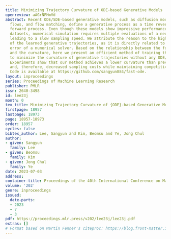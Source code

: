 ```yaml
---
title: Minimizing Trajectory Curvature of ODE-based Generative Models
openreview: aAGrNFHmVd
abstract: Recent ODE/SDE-based generative models, such as diffusion models, rectified
  flows, and flow matching, define a generative process as a time reversal of a fixed
  forward process. Even though these models show impressive performance on large-scale
  datasets, numerical simulation requires multiple evaluations of a neural network,
  leading to a slow sampling speed. We attribute the reason to the high curvature
  of the learned generative trajectories, as it is directly related to the truncation
  error of a numerical solver. Based on the relationship between the forward process
  and the curvature, here we present an efficient method of training the forward process
  to minimize the curvature of generative trajectories without any ODE/SDE simulation.
  Experiments show that our method achieves a lower curvature than previous models
  and, therefore, decreased sampling costs while maintaining competitive performance.
  Code is available at https://github.com/sangyun884/fast-ode.
layout: inproceedings
series: Proceedings of Machine Learning Research
publisher: PMLR
issn: 2640-3498
id: lee23j
month: 0
tex_title: Minimizing Trajectory Curvature of {ODE}-based Generative Models
firstpage: 18957
lastpage: 18973
page: 18957-18973
order: 18957
cycles: false
bibtex_author: Lee, Sangyun and Kim, Beomsu and Ye, Jong Chul
author:
- given: Sangyun
  family: Lee
- given: Beomsu
  family: Kim
- given: Jong Chul
  family: Ye
date: 2023-07-03
address: 
container-title: Proceedings of the 40th International Conference on Machine Learning
volume: '202'
genre: inproceedings
issued:
  date-parts:
  - 2023
  - 7
  - 3
pdf: https://proceedings.mlr.press/v202/lee23j/lee23j.pdf
extras: []
# Format based on Martin Fenner's citeproc: https://blog.front-matter.io/posts/citeproc-yaml-for-bibliographies/
---
```


